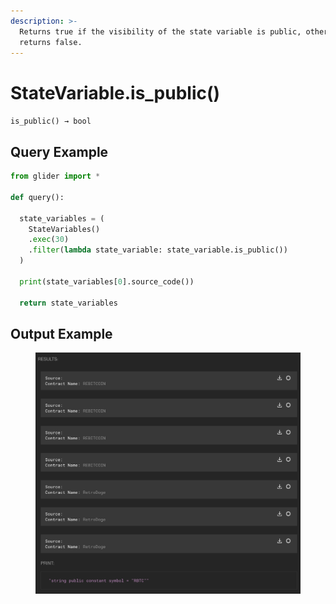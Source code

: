 ```yaml
---
description: >-
  Returns true if the visibility of the state variable is public, otherwise
  returns false.
---
```


# StateVariable.is\_public()

`is_public() → bool`

## Query Example

```python
from glider import *

def query():

  state_variables = (
    StateVariables()
    .exec(30)
    .filter(lambda state_variable: state_variable.is_public())
  )

  print(state_variables[0].source_code())

  return state_variables
```

## Output Example

<figure><img src="../../../../.gitbook/assets/image (4) (1) (1) (1) (1) (1) (1) (1) (1) (1) (1).png" alt=""><figcaption></figcaption></figure>

